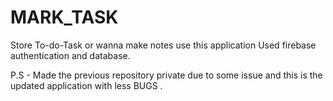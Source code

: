 # MARK_TASK
Store To-do-Task or wanna make notes use this application
Used firebase authentication and database.

P.S - Made the previous repository private due to some issue and this is the updated application with less BUGS .
